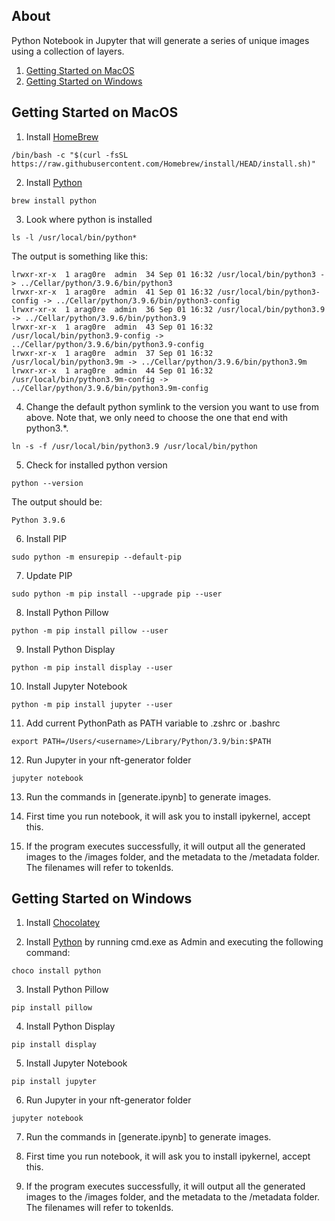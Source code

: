 ## About
Python Notebook in Jupyter that will generate a series of unique images using a collection of layers.
1. [Getting Started on MacOS](#getting-started-on-macos)
2. [Getting Started on Windows](#getting-started-on-windows)

## Getting Started on MacOS
1. Install [HomeBrew](https://brew.sh/)
```
/bin/bash -c "$(curl -fsSL https://raw.githubusercontent.com/Homebrew/install/HEAD/install.sh)"
```
2. Install [Python](https://www.python.org/downloads/)
```
brew install python 
```

3. Look where python is installed
```
ls -l /usr/local/bin/python*
```
The output is something like this:
```
lrwxr-xr-x  1 arag0re  admin  34 Sep 01 16:32 /usr/local/bin/python3 -> ../Cellar/python/3.9.6/bin/python3
lrwxr-xr-x  1 arag0re  admin  41 Sep 01 16:32 /usr/local/bin/python3-config -> ../Cellar/python/3.9.6/bin/python3-config
lrwxr-xr-x  1 arag0re  admin  36 Sep 01 16:32 /usr/local/bin/python3.9 -> ../Cellar/python/3.9.6/bin/python3.9
lrwxr-xr-x  1 arag0re  admin  43 Sep 01 16:32 /usr/local/bin/python3.9-config -> ../Cellar/python/3.9.6/bin/python3.9-config
lrwxr-xr-x  1 arag0re  admin  37 Sep 01 16:32 /usr/local/bin/python3.9m -> ../Cellar/python/3.9.6/bin/python3.9m
lrwxr-xr-x  1 arag0re  admin  44 Sep 01 16:32 /usr/local/bin/python3.9m-config -> ../Cellar/python/3.9.6/bin/python3.9m-config
```

4. Change the default python symlink to the version you want to use from above. Note that, we only need to choose the one that end with python3.*.
```
ln -s -f /usr/local/bin/python3.9 /usr/local/bin/python
```

5. Check for installed python version
```
python --version
```
The output should be:
```
Python 3.9.6
```

6. Install PIP
```
sudo python -m ensurepip --default-pip
```

7. Update PIP
```
sudo python -m pip install --upgrade pip --user   
```

8. Install Python Pillow
```
python -m pip install pillow --user
```

9. Install Python Display
```
python -m pip install display --user
```

10. Install Jupyter Notebook
```
python -m pip install jupyter --user
```

11. Add current PythonPath as PATH variable to .zshrc or .bashrc
```
export PATH=/Users/<username>/Library/Python/3.9/bin:$PATH
```

12. Run Jupyter in your nft-generator folder
```
jupyter notebook
```

13. Run the commands in [generate.ipynb] to generate images.

14. First time you run notebook, it will ask you to install ipykernel, accept this.
 
15. If the program executes successfully, it will output all the generated images to the /images folder, and the metadata to the /metadata folder. The filenames will refer to tokenIds. 

## Getting Started on Windows

1. Install [Chocolatey](https://chocolatey.org/install)

3. Install [Python](https://www.python.org/downloads/) by running cmd.exe as Admin and executing the following command:
```
choco install python
```

3. Install Python Pillow
```
pip install pillow
```

4. Install Python Display
```
pip install display
```

5. Install Jupyter Notebook
```
pip install jupyter
```

6. Run Jupyter in your nft-generator folder
```
jupyter notebook
```

7. Run the commands in [generate.ipynb] to generate images.

8. First time you run notebook, it will ask you to install ipykernel, accept this.

9. If the program executes successfully, it will output all the generated images to the /images folder, and the metadata to the /metadata folder. The filenames will refer to tokenIds.
